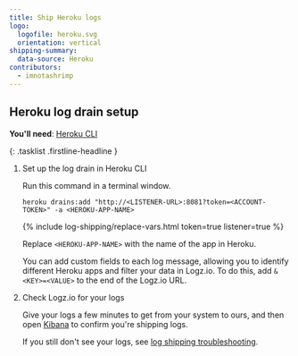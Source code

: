 ```yaml
---
title: Ship Heroku logs
logo:
  logofile: heroku.svg
  orientation: vertical
shipping-summary:
  data-source: Heroku
contributors:
  - imnotashrimp
---
```


## Heroku log drain setup

**You'll need**:
[Heroku CLI](https://devcenter.heroku.com/articles/heroku-cli#download-and-install)

{: .tasklist .firstline-headline }
1. Set up the log drain in Heroku CLI

    Run this command in a terminal window.

    ```shell
    heroku drains:add "http://<LISTENER-URL>:8081?token=<ACCOUNT-TOKEN>" -a <HEROKU-APP-NAME>
    ```

    {% include log-shipping/replace-vars.html token=true listener=true %}

    Replace `<HEROKU-APP-NAME>` with the name of the app in Heroku.

    You can add custom fields to each log message, allowing you to identify different Heroku apps and filter your data in Logz.io.
    To do this, add `&<KEY>=<VALUE>` to the end of the Logz.io URL.

2. Check Logz.io for your logs

    Give your logs a few minutes to get from your system to ours, and then open [Kibana](https://app.logz.io/#/dashboard/kibana) to confirm you're shipping logs.

   If you still don't see your logs, see [log shipping troubleshooting]({{site.baseurl}}/user-guide/log-shipping/log-shipping-troubleshooting.html).